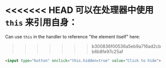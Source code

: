 <<<<<<< HEAD
可以在处理器中使用 `this` 来引用自身：
=======
Can use `this` in the handler to reference "the element itself" here:
>>>>>>> b300836f00536a5eb9a716ad2cbb6b8fe97c25af

```html run height=50
<input type="button" onclick="this.hidden=true" value="Click to hide">
```
